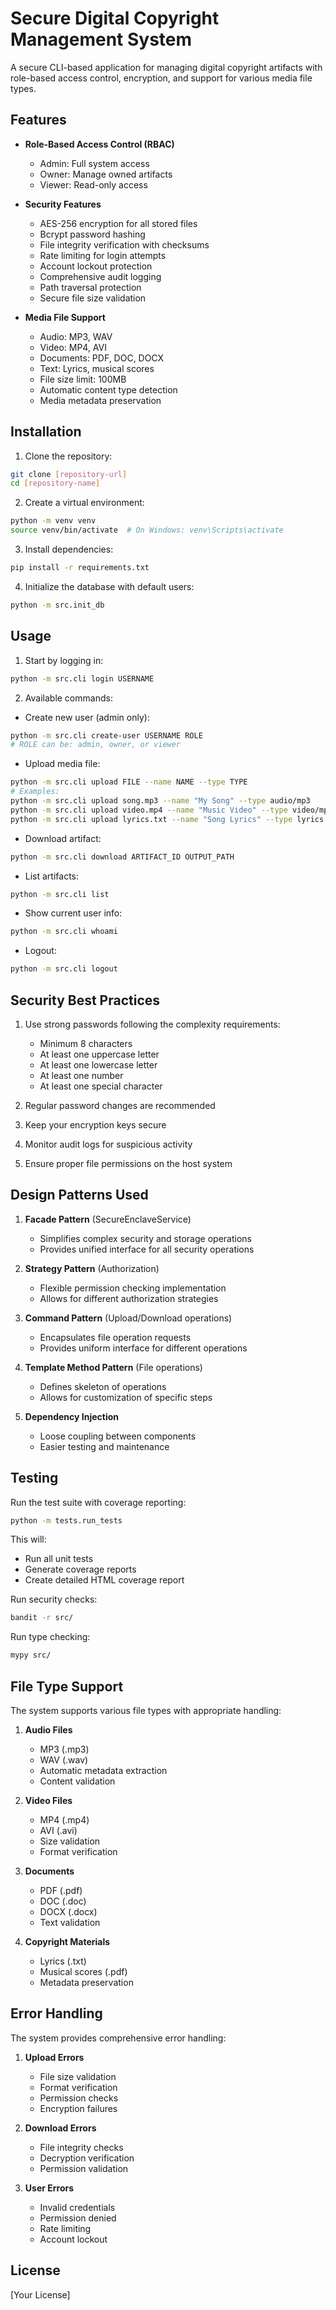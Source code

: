 # Secure Digital Copyright Management System

A secure CLI-based application for managing digital copyright artifacts with role-based access control, encryption, and support for various media file types.

## Features

- **Role-Based Access Control (RBAC)**

  - Admin: Full system access
  - Owner: Manage owned artifacts
  - Viewer: Read-only access

- **Security Features**

  - AES-256 encryption for all stored files
  - Bcrypt password hashing
  - File integrity verification with checksums
  - Rate limiting for login attempts
  - Account lockout protection
  - Comprehensive audit logging
  - Path traversal protection
  - Secure file size validation

- **Media File Support**
  - Audio: MP3, WAV
  - Video: MP4, AVI
  - Documents: PDF, DOC, DOCX
  - Text: Lyrics, musical scores
  - File size limit: 100MB
  - Automatic content type detection
  - Media metadata preservation

## Installation

1. Clone the repository:

```bash
git clone [repository-url]
cd [repository-name]
```

2. Create a virtual environment:

```bash
python -m venv venv
source venv/bin/activate  # On Windows: venv\Scripts\activate
```

3. Install dependencies:

```bash
pip install -r requirements.txt
```

4. Initialize the database with default users:

```bash
python -m src.init_db
```

## Usage

1. Start by logging in:

```bash
python -m src.cli login USERNAME
```

2. Available commands:

- Create new user (admin only):

```bash
python -m src.cli create-user USERNAME ROLE
# ROLE can be: admin, owner, or viewer
```

- Upload media file:

```bash
python -m src.cli upload FILE --name NAME --type TYPE
# Examples:
python -m src.cli upload song.mp3 --name "My Song" --type audio/mp3
python -m src.cli upload video.mp4 --name "Music Video" --type video/mp4
python -m src.cli upload lyrics.txt --name "Song Lyrics" --type lyrics
```

- Download artifact:

```bash
python -m src.cli download ARTIFACT_ID OUTPUT_PATH
```

- List artifacts:

```bash
python -m src.cli list
```

- Show current user info:

```bash
python -m src.cli whoami
```

- Logout:

```bash
python -m src.cli logout
```

## Security Best Practices

1. Use strong passwords following the complexity requirements:

   - Minimum 8 characters
   - At least one uppercase letter
   - At least one lowercase letter
   - At least one number
   - At least one special character

2. Regular password changes are recommended

3. Keep your encryption keys secure

4. Monitor audit logs for suspicious activity

5. Ensure proper file permissions on the host system

## Design Patterns Used

1. **Facade Pattern** (SecureEnclaveService)

   - Simplifies complex security and storage operations
   - Provides unified interface for all security operations

2. **Strategy Pattern** (Authorization)

   - Flexible permission checking implementation
   - Allows for different authorization strategies

3. **Command Pattern** (Upload/Download operations)

   - Encapsulates file operation requests
   - Provides uniform interface for different operations

4. **Template Method Pattern** (File operations)

   - Defines skeleton of operations
   - Allows for customization of specific steps

5. **Dependency Injection**
   - Loose coupling between components
   - Easier testing and maintenance

## Testing

Run the test suite with coverage reporting:

```bash
python -m tests.run_tests
```

This will:

- Run all unit tests
- Generate coverage reports
- Create detailed HTML coverage report

Run security checks:

```bash
bandit -r src/
```

Run type checking:

```bash
mypy src/
```

## File Type Support

The system supports various file types with appropriate handling:

1. **Audio Files**

   - MP3 (.mp3)
   - WAV (.wav)
   - Automatic metadata extraction
   - Content validation

2. **Video Files**

   - MP4 (.mp4)
   - AVI (.avi)
   - Size validation
   - Format verification

3. **Documents**

   - PDF (.pdf)
   - DOC (.doc)
   - DOCX (.docx)
   - Text validation

4. **Copyright Materials**
   - Lyrics (.txt)
   - Musical scores (.pdf)
   - Metadata preservation

## Error Handling

The system provides comprehensive error handling:

1. **Upload Errors**

   - File size validation
   - Format verification
   - Permission checks
   - Encryption failures

2. **Download Errors**

   - File integrity checks
   - Decryption verification
   - Permission validation

3. **User Errors**
   - Invalid credentials
   - Permission denied
   - Rate limiting
   - Account lockout

## License

[Your License]
